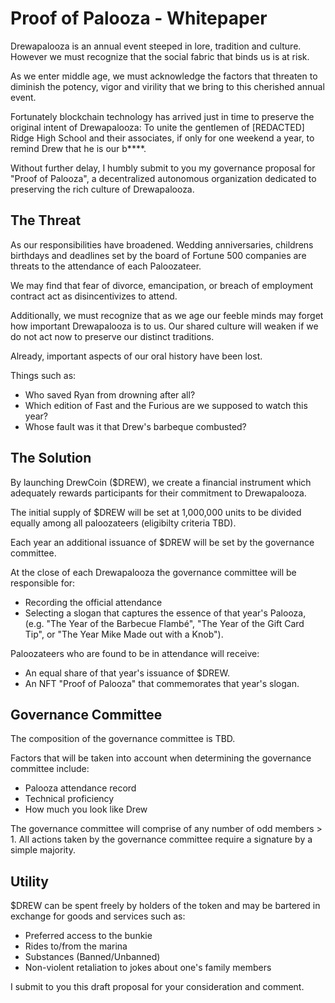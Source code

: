# Proof of Palooza - Whitepaper

Drewapalooza is an annual event steeped in lore, tradition and culture. However we must recognize that the social fabric that binds us is at risk.

As we enter middle age, we must acknowledge the factors that threaten to diminish the potency, vigor and virility that we bring to this cherished annual event. 

Fortunately blockchain technology has arrived just in time to preserve the original intent of Drewapalooza: To unite the gentlemen of [REDACTED] Ridge High School and their associates, if only for one weekend a year, to remind Drew that he is our b****.

Without further delay, I humbly submit to you my governance proposal for "Proof of Palooza", a decentralized autonomous organization dedicated to preserving the rich culture of Drewapalooza.

## The Threat

As our responsibilities have broadened. Wedding anniversaries, childrens birthdays and deadlines set by the board of Fortune 500 companies are threats to the attendance of each Paloozateer.

We may find that fear of divorce, emancipation, or breach of employment contract act as disincentivizes to attend.

Additionally, we must recognize that as we age our feeble minds may forget how important Drewapalooza is to us. Our shared culture will weaken if we do not act now to preserve our distinct traditions.

Already, important aspects of our oral history have been lost.

Things such as:

- Who saved Ryan from drowning after all?
- Which edition of Fast and the Furious are we supposed to watch this year?
- Whose fault was it that Drew's barbeque combusted?

## The Solution

By launching DrewCoin ($DREW), we create a financial instrument which adequately rewards participants for their commitment to Drewapalooza.

The initial supply of $DREW will be set at 1,000,000 units to be divided equally among all paloozateers (eligibilty criteria TBD).

Each year an additional issuance of $DREW will be set by the governance committee.

At the close of each Drewapalooza the governance committee will be responsible for:

- Recording the official attendance
- Selecting a slogan that captures the essence of that year's Palooza, (e.g. "The Year of the Barbecue Flambé", "The Year of the Gift Card Tip", or "The Year Mike Made out with a Knob").

Paloozateers who are found to be in attendance will receive:

- An equal share of that year's issuance of $DREW.
- An NFT "Proof of Palooza" that commemorates that year's slogan.


## Governance Committee

The composition of the governance committee is TBD. 

Factors that will be taken into account when determining the governance committee include:

- Palooza attendance record
- Technical proficiency
- How much you look like Drew

The governance committee will comprise of any number of odd members > 1. All actions taken by the governance committee require a signature by a simple majority.

## Utility

$DREW can be spent freely by holders of the token and may be bartered in exchange for goods and services such as: 

- Preferred access to the bunkie
- Rides to/from the marina
- Substances (Banned/Unbanned)
- Non-violent retaliation to jokes about one's family members

I submit to you this draft proposal for your consideration and comment.